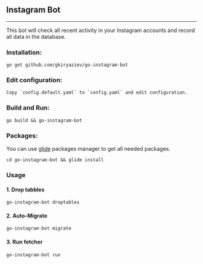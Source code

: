 ## Instagram Bot

---

This bot will check all recent activity in your Instagram accounts and record all data in the database.

### Installation:
```
go get github.com/gkiryaziev/go-instagram-bot
```

### Edit configuration:
```
Copy `config.default.yaml` to `config.yaml` and edit configuration.
```

### Build and Run:
```
go build && go-instagram-bot
```

### Packages:
You can use [glide](https://glide.sh/) packages manager to get all needed packages.
```
cd go-instagram-bot && glide install
```

### Usage

#### 1. Drop tabbles
  `go-instagram-bot droptables`
#### 2. Auto-Migrate
  `go-instagram-bot migrate`
#### 3. Run fetcher
  `go-instagram-bot run`
